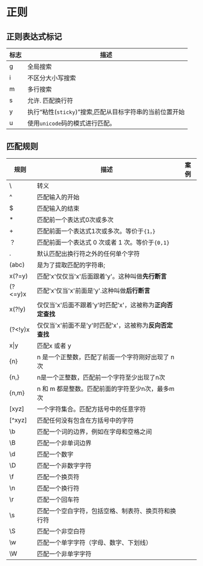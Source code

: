 # 正则

## 正则表达式标记

| 标志 | 描述                                                    |
| ---- | ------------------------------------------------------- |
| g    | 全局搜索                                                |
| i    | 不区分大小写搜索                                        |
| m    | 多行搜索                                                |
| s    | 允许. 匹配换行符                                        |
| y    | 执行“粘性(`sticky`)”搜索,匹配从目标字符串的当前位置开始 |
| u    | 使用`unicode`码的模式进行匹配。                         |

## 匹配规则

| 规则    | 描述                                                      | 案例 |
| ------- | --------------------------------------------------------- | ---- |
| \       | 转义                                                      |      |
| ^       | 匹配输入的开始                                            |      |
| $       | 匹配输入的结束                                            |      |
| *       | 匹配前一个表达式0次或多次                                 |      |
| +       | 匹配前面一个表达式1次或多次。等价于`{1，}`                |      |
| ？      | 匹配前面一个表达式 0 次或者 1 次。等价于`{0,1}`           |      |
| .       | 默认匹配出换行符之外的任何单个字符                        |      |
| (abc)   | 是为了提取匹配的字符串;                        |      |
| x(?=y)  | 匹配'x'仅仅当'x'后面跟着'y'。这种叫做**先行断言**         |      |
| (?<=y)x | 匹配'x'仅当'x'前面是'y'.这种叫做**后行断言**              |      |
| x(?!y)  | 仅仅当'x'后面不跟着'y'时匹配'x'，这被称为**正向否定查找** |      |
| (?<!y)x | 仅仅当'x'前面不是'y'时匹配'x'，这被称为**反向否定查找**   |      |
| x\|y    | 匹配x 或者 y                                              |      |
| {n}     | n 是一个正整数，匹配了前面一个字符刚好出现了 n 次         |      |
| {n,}    | n是一个正整数，匹配前一个字符至少出现了n次                |      |
| {n,m}   | n 和 m 都是整数。匹配前面的字符至少n次，最多m次           |      |
| [xyz]   | 一个字符集合。匹配方括号中的任意字符                      |      |
| [^xyz]  | 匹配任何没有包含在方括号中的字符                          |      |
| \b      | 匹配一个词的边界，例如在字母和空格之间                    |      |
| \B      | 匹配一个非单词边界                                        |      |
| \d      | 匹配一个数字                                              |      |
| \D      | 匹配一个非数字字符                                        |      |
| \f      | 匹配一个换页符                                            |      |
| \n      | 匹配一个换行符                                            |      |
| \r      | 匹配一个回车符                                            |      |
| \s      | 匹配一个空白字符，包括空格、制表符、换页符和换行符        |      |
| \S      | 匹配一个非空白符                                          |      |
| \w      | 匹配一个单字字符（字母、数字、下划线）                    |      |
| \W      | 匹配一个非单字字符                                        |      |


